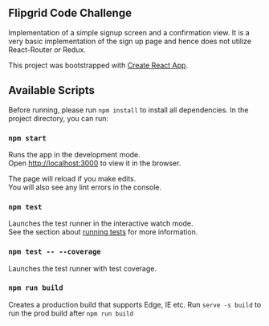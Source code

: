 ## Flipgrid Code Challenge
Implementation of a simple signup screen and a confirmation view. It is a very basic implementation of the sign up page and hence does not utilize React-Router or Redux.

This project was bootstrapped with [Create React App](https://github.com/facebook/create-react-app).


## Available Scripts
Before running, please run `npm install` to install all dependencies.
In the project directory, you can run:

### `npm start`

Runs the app in the development mode.<br />
Open [http://localhost:3000](http://localhost:3000) to view it in the browser.

The page will reload if you make edits.<br />
You will also see any lint errors in the console.

### `npm test`

Launches the test runner in the interactive watch mode.<br />
See the section about [running tests](https://facebook.github.io/create-react-app/docs/running-tests) for more information.

### `npm test -- --coverage`

Launches the test runner with test coverage.

### `npm run build`

Creates a production build that supports Edge, IE etc. Run `serve -s build` to run the prod build after `npm run build`
